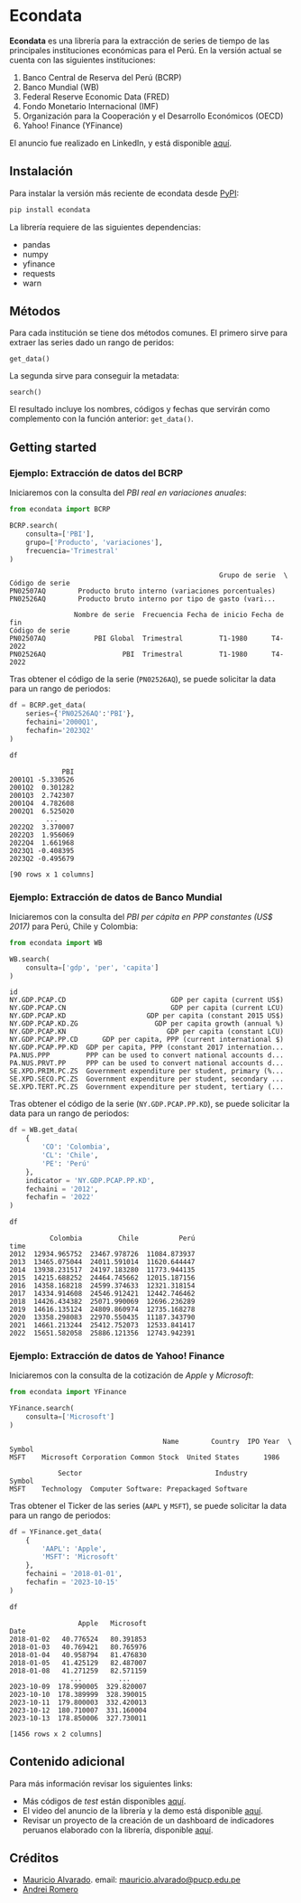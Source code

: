 # Econdata
**Econdata** es una librería para la extracción de series de tiempo de las principales instituciones económicas para el Perú. En la versión actual se cuenta con las siguientes instituciones:
1. Banco Central de Reserva del Perú (BCRP)
2. Banco Mundial (WB) 
3. Federal Reserve Economic Data (FRED)
4. Fondo Monetario Internacional (IMF)
5. Organización para la Cooperación y el Desarrollo Económicos (OECD)
6. Yahoo! Finance (YFinance)


El anuncio fue realizado en LinkedIn, y está disponible [aquí](https://www.linkedin.com/posts/mauricioalvaradoo_github-mauricioalvaradooecondata-extracci%C3%B3n-activity-7053798889950179328-wl5w?utm_source=share&utm_medium=member_desktop). 


## Instalación
Para instalar la versión más reciente de econdata desde [PyPI](https://pypi.org/project/econdata/):
```python
pip install econdata
```

La librería requiere de las siguientes dependencias:
* pandas
* numpy
* yfinance
* requests
* warn


## Métodos
Para cada institución se tiene dos métodos comunes. El primero sirve para extraer las series dado un rango de peridos:
```text
get_data()
```

La segunda sirve para conseguir la metadata:
```text
search()
```
El resultado incluye los nombres, códigos y fechas que servirán como complemento con la función anterior: `get_data()`.


## Getting started
### Ejemplo: Extracción de datos del BCRP
Iniciaremos con la consulta del _PBI real en variaciones anuales_:

```python
from econdata import BCRP

BCRP.search(
    consulta=['PBI'],
    grupo=['Producto', 'variaciones'],
    frecuencia='Trimestral'
)
```

```text
                                                    Grupo de serie  \
Código de serie                                                      
PN02507AQ        Producto bruto interno (variaciones porcentuales)   
PN02526AQ        Producto bruto interno por tipo de gasto (vari...   

                Nombre de serie  Frecuencia Fecha de inicio Fecha de fin  
Código de serie                                                           
PN02507AQ            PBI Global  Trimestral         T1-1980      T4-2022  
PN02526AQ                   PBI  Trimestral         T1-1980      T4-2022
```

Tras obtener el código de la serie (```PN02526AQ```), se puede solicitar la data para un rango de periodos:

```python
df = BCRP.get_data(
    series={'PN02526AQ':'PBI'},
    fechaini='2000Q1',
    fechafin='2023Q2'
)

df
```

```text
             PBI
2001Q1 -5.330526
2001Q2  0.301282
2001Q3  2.742307
2001Q4  4.782608
2002Q1  6.525020
         ...
2022Q2  3.370007
2022Q3  1.956069
2022Q4  1.661968
2023Q1 -0.408395
2023Q2 -0.495679

[90 rows x 1 columns]
```


### Ejemplo: Extracción de datos de Banco Mundial
Iniciaremos con la consulta del _PBI per cápita en PPP constantes (US$ 2017)_ para Perú, Chile y Colombia:

```python
from econdata import WB

WB.search(
    consulta=['gdp', 'per', 'capita']
)
```

```text
id                                                                  
NY.GDP.PCAP.CD                          GDP per capita (current US$)
NY.GDP.PCAP.CN                          GDP per capita (current LCU)
NY.GDP.PCAP.KD                    GDP per capita (constant 2015 US$)
NY.GDP.PCAP.KD.ZG                   GDP per capita growth (annual %)
NY.GDP.PCAP.KN                         GDP per capita (constant LCU)
NY.GDP.PCAP.PP.CD      GDP per capita, PPP (current international $)
NY.GDP.PCAP.PP.KD  GDP per capita, PPP (constant 2017 internation...
PA.NUS.PPP         PPP can be used to convert national accounts d...
PA.NUS.PRVT.PP     PPP can be used to convert national accounts d...
SE.XPD.PRIM.PC.ZS  Government expenditure per student, primary (%...
SE.XPD.SECO.PC.ZS  Government expenditure per student, secondary ...
SE.XPD.TERT.PC.ZS  Government expenditure per student, tertiary (...
```

Tras obtener el código de la serie (```NY.GDP.PCAP.PP.KD```), se puede solicitar la data para un rango de periodos:

```python
df = WB.get_data(
    {
        'CO': 'Colombia',
        'CL': 'Chile',
        'PE': 'Perú'
    },
    indicator = 'NY.GDP.PCAP.PP.KD',
    fechaini = '2012',
    fechafin = '2022'
)

df
```

```text
          Colombia         Chile          Perú
time                                          
2012  12934.965752  23467.978726  11084.873937
2013  13465.075044  24011.591014  11620.644447
2014  13938.231517  24197.183280  11773.944135
2015  14215.688252  24464.745662  12015.187156
2016  14358.168218  24599.374633  12321.318154
2017  14334.914608  24546.912421  12442.746462
2018  14426.434382  25071.990069  12696.236289
2019  14616.135124  24809.860974  12735.168278
2020  13358.298083  22970.550435  11187.343790
2021  14661.213244  25412.752073  12533.841417
2022  15651.582058  25886.121356  12743.942391
```


### Ejemplo: Extracción de datos de Yahoo! Finance
Iniciaremos con la consulta de la cotización de _Apple_ y _Microsoft_:

```python
from econdata import YFinance

YFinance.search(
    consulta=['Microsoft']
)
```

```text
                                      Name        Country  IPO Year  \
Symbol                                                                
MSFT    Microsoft Corporation Common Stock  United States      1986   

            Sector                                 Industry  
Symbol                                                       
MSFT    Technology  Computer Software: Prepackaged Software
```

Tras obtener el Ticker de las series (```AAPL``` y ```MSFT```), se puede solicitar la data para un rango de periodos:

```python
df = YFinance.get_data(
    {
        'AAPL': 'Apple',
        'MSFT': 'Microsoft'
    },
    fechaini = '2018-01-01',
    fechafin = '2023-10-15'
)

df
```

```text
                 Apple   Microsoft
Date                              
2018-01-02   40.776524   80.391853
2018-01-03   40.769421   80.765976
2018-01-04   40.958794   81.476830
2018-01-05   41.425129   82.487007
2018-01-08   41.271259   82.571159
               ...         ...
2023-10-09  178.990005  329.820007
2023-10-10  178.389999  328.390015
2023-10-11  179.800003  332.420013
2023-10-12  180.710007  331.160004
2023-10-13  178.850006  327.730011

[1456 rows x 2 columns]
```


## Contenido adicional
Para más información revisar los siguientes links:
* Más códigos de _test_ están disponibles [aquí](https://github.com/mauricioalvaradoo/econdata/blob/master/test.py).
* El video del anuncio de la librería y la demo está disponible [aquí](https://www.youtube.com/watch?v=etaqHMDfvtE).
* Revisar un proyecto de la creación de un dashboard de indicadores peruanos elaborado con la librería, disponible [aquí](https://github.com/mauricioalvaradoo/indicators).


## Créditos
* [Mauricio Alvarado](https://github.com/mauricioalvaradoo). email: mauricio.alvarado@pucp.edu.pe
* [Andrei Romero](https://github.com/Ixtalia)

